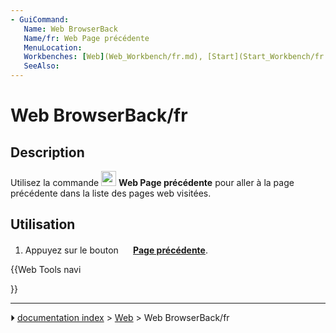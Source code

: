 ```yaml
---
- GuiCommand:
   Name: Web BrowserBack
   Name/fr: Web Page précédente
   MenuLocation: 
   Workbenches: [Web](Web_Workbench/fr.md), [Start](Start_Workbench/fr.md)
   SeeAlso: 
---
```


# Web BrowserBack/fr

## Description

Utilisez la commande <img alt="" src=images/Web_BrowserBack.svg  style="width:24px;"> **Web Page précédente** pour aller à la page précédente dans la liste des pages web visitées.

## Utilisation

1.  Appuyez sur le bouton **<img src="images/Web_BrowserBack.svg" width=16px> [Page précédente](Web_BrowserBack/fr.md)**.





{{Web Tools navi

}}



---
⏵ [documentation index](../README.md) > [Web](Web_Workbench.md) > Web BrowserBack/fr
